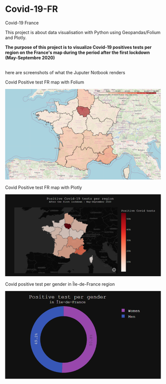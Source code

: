 # Covid-19-FR
 Covid-19 France

This project is about data visualisation with Python using Geopandas/Folium and Plotly.

**The purpose of this project is to visualize Covid-19 positives tests per region on the France's map during the period after the first lockdown (May-Septembre 2020)**

<br>
here are screenshots of what the Juputer Notbook renders

Covid Positive test FR map with Folium

![map with Folium](plots/covid_fr_map_folium.png)

Covid Positive test FR map with Plotly

![map with plotly](plots/covid_fr_map_plolty.png)

Covid positive test per gender in Île-de-France region

![pie chart for one region](plots/pie_chart_IDF_reg.png)
